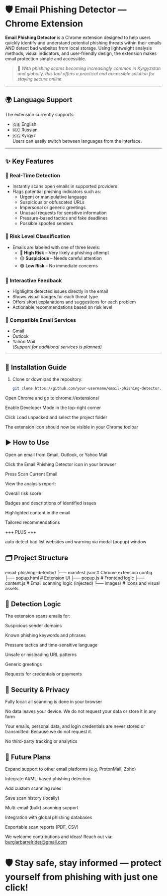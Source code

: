 # 🛡️ Email Phishing Detector — Chrome Extension

**Email Phishing Detector** is a Chrome extension designed to help users quickly identify and understand potential phishing threats within their emails AND detect bad websites from local storage. Using lightweight analysis methods, visual indicators, and user-friendly design, the extension makes email protection simple and accessible.

> 📌 *With phishing scams becoming increasingly common in Kyrgyzstan and globally, this tool offers a practical and accessible solution for staying secure online.*

---

## 🌍 Language Support

The extension currently supports:
- 🇬🇧 English
- 🇷🇺 Russian
- 🇰🇬 Kyrgyz  
Users can easily switch between languages from the interface.

---

## ✨ Key Features

### 🔎 Real-Time Detection
- Instantly scans open emails in supported providers
- Flags potential phishing indicators such as:
  - Urgent or manipulative language
  - Suspicious or obfuscated URLs
  - Impersonal or generic greetings
  - Unusual requests for sensitive information
  - Pressure-based tactics and fake deadlines
  - Possible spoofed senders

### 🎯 Risk Level Classification
- Emails are labeled with one of three levels:
  - 🔴 **High Risk** – Very likely a phishing attempt
  - 🟡 **Suspicious** – Needs careful attention
  - 🟢 **Low Risk** – No immediate concerns

### 💬 Interactive Feedback
- Highlights detected issues directly in the email
- Shows visual badges for each threat type
- Offers short explanations and suggestions for each problem
- Actionable recommendations based on risk level

### 📧 Compatible Email Services
- Gmail  
- Outlook  
- Yahoo Mail  
*(Support for additional services is planned)*

---

## 🚀 Installation Guide

1. Clone or download the repository:
   ```bash
   git clone https://github.com/your-username/email-phishing-detector.git

Open Chrome and go to chrome://extensions/

Enable Developer Mode in the top-right corner

Click Load unpacked and select the project folder

The extension icon should now be visible in your Chrome toolbar

## ▶️ How to Use
Open an email from Gmail, Outlook, or Yahoo Mail

Click the Email Phishing Detector icon in your browser

Press Scan Current Email

View the analysis report:

Overall risk score

Badges and descriptions of identified issues

Highlighted content in the email

Tailored recommendations

+++ PLUS +++

auto detect bad list websites and warning via modal (popup) window


## 🗂️ Project Structure

email-phishing-detector/
├── manifest.json         # Chrome extension config
├── popup.html            # Extension UI
├── popup.js              # Frontend logic
├── content.js            # Email scanning logic (injected)
└── images/               # Icons and visual assets

## 🧠 Detection Logic
The extension scans emails for:

Suspicious sender domains

Known phishing keywords and phrases

Pressure tactics and time-sensitive language

Unsafe or misleading URL patterns

Generic greetings

Requests for credentials or payments

## 🔐 Security & Privacy
Fully local: all scanning is done in your browser

No data leaves your device. We do not request your data or store it in any form

Your emails, personal data, and login credentials are never stored or transmitted. Because we do not request it.

No third-party tracking or analytics

## 🚧 Future Plans
 Expand support to other email platforms (e.g. ProtonMail, Zoho) 

 Integrate AI/ML-based phishing detection

 Add custom scanning rules

 Save scan history (locally) 
 
 Multi-email (bulk) scanning support 

 Integration with global phishing databases 

 Exportable scan reports (PDF, CSV) 

We welcome contributions and ideas!
Reach out via: burglarbarrelrider@gmail.com
# 🛡️ Stay safe, stay informed — protect yourself from phishing with just one click!

